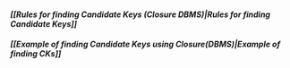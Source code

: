 #### *[[Rules for finding Candidate Keys (Closure DBMS)|Rules for finding Candidate Keys]]*

#### *[[Example of finding Candidate Keys using Closure(DBMS)|Example of finding CKs]]*


